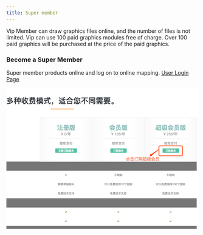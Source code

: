 ```yaml
---
title: Super member
---
```

Vip Member can draw graphics files online, and the number of files is not limited. Vip can use 100 paid graphics modules free of charge. Over 100 paid graphics will be purchased at the price of the paid graphics.



### Become a Super Member
Super member products online and log on to online mapping. [User Login Page](https://www.freedgo.com/login.html "Online Freedgo Design")


![成为超级会员](/public/themes/freedgo/getvipuser.png "成为超级会员")